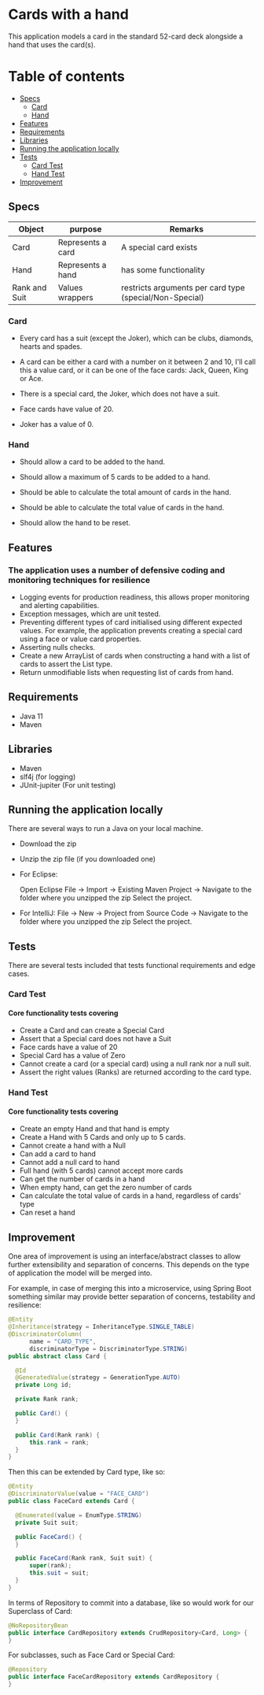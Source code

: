 # Cards with a hand

This application models a card in the standard 52-card deck alongside a hand that uses the card(s).


Table of contents
=================

<!--ts-->
   * [Specs](#specs)
     * [Card](#card)
     * [Hand](#hand)
   * [Features](#features)
   * [Requirements](#requirements)
   * [Libraries](#libraries)
   * [Running the application locally](#running-the-application-locally)
   * [Tests](#tests)    
      * [Card Test](#card-test)
      * [Hand Test](#hand-test)     
   * [Improvement](#improvement)         
<!--te-->

## Specs

| Object                       | purpose                                  | Remarks
| ----------------------------- | ---------------------------------------- | ----------------------------------------
| Card  | Represents a card | A special card exists
| Hand | Represents a hand | has some functionality
| Rank and Suit| Values wrappers | restricts arguments per card type (special/Non-Special)

### Card

-	Every card has a suit (except the Joker), which can be clubs, diamonds, hearts and spades.

-	A card can be either a card with a number on it between 2 and 10, I'll call this a value card, or it can be one of the face cards: Jack, Queen, King or Ace.

-	There is a special card, the Joker, which does not have a suit.

-	Face cards have value of 20.

-	Joker has a value of 0.

### Hand

-	Should allow a card to be added to the hand.

-	Should allow a maximum of 5 cards to be added to a hand.

-	Should be able to calculate the total amount of cards in the hand.

-	Should be able to calculate the total value of cards in the hand.

-	Should allow the hand to be reset.

## Features
### The application uses a number of defensive coding and monitoring techniques for resilience

- Logging events for production readiness, this allows proper monitoring and alerting capabilities.
- Exception messages, which are unit tested.
- Preventing different types of card initialised using different expected values. For example, the application prevents
creating a special card using a face or value card properties.
- Asserting nulls checks.
- Create a new ArrayList of cards when constructing a hand with a list of cards to assert the List type. 
- Return unmodifiable lists when requesting list of cards from hand.

  
## Requirements
- Java 11
- Maven

## Libraries
- Maven
- slf4j (for logging)
- JUnit-jupiter (For unit testing)


## Running the application locally
There are several ways to run a Java on your local machine. 
- Download the zip
- Unzip the zip file (if you downloaded one)

- For Eclipse: 
    
    Open Eclipse File -> Import -> Existing Maven Project -> Navigate to the folder where you unzipped the zip
    Select the project.
    
- For IntelliJ: 
        File -> New -> Project from Source Code -> Navigate to the folder where you unzipped the zip
        Select the project.                                             
 
 ## Tests
 There are several tests included that tests functional requirements and edge cases.  
 
 ### Card Test
 #### Core functionality tests covering
 - Create a Card and can create a Special Card
 - Assert that a Special card does not have a Suit
 - Face cards have a value of 20
 - Special Card has a value of Zero
 - Cannot create a card (or a special card) using a null rank nor a null suit.
 - Assert the right values (Ranks) are returned according to the card type.
 
  ### Hand Test
  #### Core functionality tests covering
  - Create an empty Hand and that hand is empty
  - Create a Hand with 5 Cards and only up to 5 cards.
  - Cannot create a hand with a Null
  - Can add a card to hand
  - Cannot add a null card to hand
  - Full hand (with 5 cards) cannot accept more cards
  - Can get the number of cards in a hand
  - When empty hand, can get the zero number of cards
  - Can calculate the total value of cards in a hand, regardless of cards' type
  - Can reset a hand
 
  ## Improvement
  One area of improvement is using an interface/abstract classes to allow further extensibility and separation of concerns.
  This depends on the type of application the model will be merged into. 
  
  For example, in case of merging this into a microservice, using Spring Boot something similar may provide better 
  separation of concerns, testability and resilience:
  
  ```java
@Entity
@Inheritance(strategy = InheritanceType.SINGLE_TABLE)
@DiscriminatorColumn(
        name = "CARD_TYPE",
        discriminatorType = DiscriminatorType.STRING)
public abstract class Card {

    @Id
    @GeneratedValue(strategy = GenerationType.AUTO)
    private Long id;

    private Rank rank;

    public Card() {
    }

    public Card(Rank rank) {
        this.rank = rank;
    }
}
  ```

Then this can be extended by Card type, like so: 

  ```java
@Entity
@DiscriminatorValue(value = "FACE_CARD")
public class FaceCard extends Card {

    @Enumerated(value = EnumType.STRING)
    private Suit suit;

    public FaceCard() {
    }

    public FaceCard(Rank rank, Suit suit) {
        super(rank);
        this.suit = suit;
    }
}
  ```

In terms of Repository to commit into a database, like so would work for our Superclass of Card:

  ```java
@NoRepositoryBean
public interface CardRepository extends CrudRepository<Card, Long> {
}
  ```

For subclasses, such as Face Card or Special Card: 

  ```java
@Repository
public interface FaceCardRepository extends CardRepository {
}
  ```